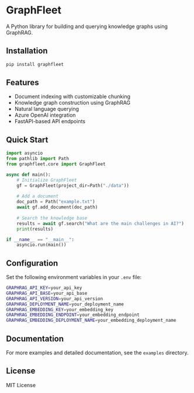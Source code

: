 # GraphFleet

A Python library for building and querying knowledge graphs using GraphRAG.

## Installation

```bash
pip install graphfleet
```

## Features

- Document indexing with customizable chunking
- Knowledge graph construction using GraphRAG
- Natural language querying
- Azure OpenAI integration
- FastAPI-based API endpoints

## Quick Start

```python
import asyncio
from pathlib import Path
from graphfleet.core import GraphFleet

async def main():
    # Initialize GraphFleet
    gf = GraphFleet(project_dir=Path("./data"))
    
    # Add a document
    doc_path = Path("example.txt")
    await gf.add_document(doc_path)
    
    # Search the knowledge base
    results = await gf.search("What are the main challenges in AI?")
    print(results)

if __name__ == "__main__":
    asyncio.run(main())
```

## Configuration

Set the following environment variables in your `.env` file:

```bash
GRAPHRAG_API_KEY=your_api_key
GRAPHRAG_API_BASE=your_api_base
GRAPHRAG_API_VERSION=your_api_version
GRAPHRAG_DEPLOYMENT_NAME=your_deployment_name
GRAPHRAG_EMBEDDING_KEY=your_embedding_key
GRAPHRAG_EMBEDDING_ENDPOINT=your_embedding_endpoint
GRAPHRAG_EMBEDDING_DEPLOYMENT_NAME=your_embedding_deployment_name
```

## Documentation

For more examples and detailed documentation, see the `examples` directory.

## License

MIT License
